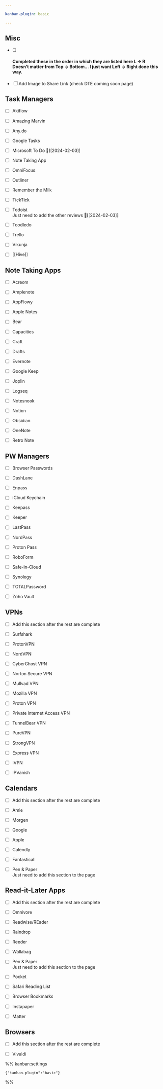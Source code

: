 ```yaml
---

kanban-plugin: basic

---
```


## Misc

- [ ] #### Completed these in the order in which they are listed here L -> R<br>Doesn't matter from Top -> Bottom... I just want Left -> Right done this way.
- [ ] Add Image to Share Link (check DTE coming soon page)


## Task Managers

- [ ] Akiflow
- [ ] Amazing Marvin
- [ ] Any.do
- [ ] Google Tasks
- [ ] Microsoft To Do 📅[[2024-02-03]]
- [ ] Note Taking App
- [ ] OmniFocus
- [ ] Outliner
- [ ] Remember the Milk
- [ ] TickTick
- [ ] Todoist<br>Just need to add the other reviews 📅[[2024-02-03]]
- [ ] Toodledo
- [ ] Trello
- [ ] Vikunja
- [ ] [[Hive]]


## Note Taking Apps

- [ ] Acreom
- [ ] Amplenote
- [ ] AppFlowy
- [ ] Apple Notes
- [ ] Bear
- [ ] Capacities
- [ ] Craft
- [ ] Drafts
- [ ] Evernote
- [ ] Google Keep
- [ ] Joplin
- [ ] Logseq
- [ ] Notesnook
- [ ] Notion
- [ ] Obsidian
- [ ] OneNote
- [ ] Retro Note


## PW Managers

- [ ] Browser Passwords
- [ ] DashLane
- [ ] Enpass
- [ ] iCloud Keychain
- [ ] Keepass
- [ ] Keeper
- [ ] LastPass
- [ ] NordPass
- [ ] Proton Pass
- [ ] RoboForm
- [ ] Safe-in-Cloud
- [ ] Synology
- [ ] TOTALPassword
- [ ] Zoho Vault


## VPNs

- [ ] Add this section after the rest are complete
- [ ] Surfshark
- [ ] ProtonVPN
- [ ] NordVPN
- [ ] CyberGhost VPN
- [ ] Norton Secure VPN
- [ ] Mullvad VPN
- [ ] Mozilla VPN
- [ ] Proton VPN
- [ ] Private Internet Access VPN
- [ ] TunnelBear VPN
- [ ] PureVPN
- [ ] StrongVPN
- [ ] Express VPN
- [ ] IVPN
- [ ] IPVanish


## Calendars

- [ ] Add this section after the rest are complete
- [ ] Amie
- [ ] Morgen
- [ ] Google
- [ ] Apple
- [ ] Calendly
- [ ] Fantastical
- [ ] Pen & Paper<br>Just need to add this section to the page


## Read-it-Later Apps

- [ ] Add this section after the rest are complete
- [ ] Omnivore
- [ ] Readwise/REader
- [ ] Raindrop
- [ ] Reeder
- [ ] Wallabag
- [ ] Pen & Paper<br>Just need to add this section to the page
- [ ] Pocket
- [ ] Safari Reading List
- [ ] Browser Bookmarks
- [ ] Instapaper
- [ ] Matter


## Browsers

- [ ] Add this section after the rest are complete
- [ ] Vivaldi




%% kanban:settings
```
{"kanban-plugin":"basic"}
```
%%
